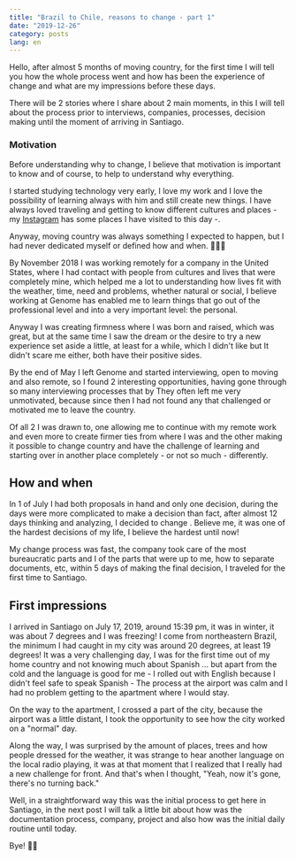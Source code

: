 ```yaml
---
title: "Brazil to Chile, reasons to change - part 1"
date: "2019-12-26"
category: posts
lang: en
---
```


Hello, after almost 5 months of moving country, for the first time I will tell you how the whole process went
and how has been the experience of change and what are my impressions before these days.

There will be 2 stories where I share about 2 main moments, in this I will tell about the process prior to interviews, companies, processes, decision making until the moment of arriving in Santiago.

### Motivation

Before understanding why to change, I believe that motivation is important to know and of course, to help to understand why everything.

I started studying technology very early, I love my work and I love the possibility of learning always with him and still create new things.
I have always loved traveling and getting to know different cultures and places - my [Instagram](https://instagram.com/felipz_sousa) has some places I have visited to this day -.

Anyway, moving country was always something I expected to happen, but I had never dedicated myself or defined how and when. 🤦🏻‍♂️

By November 2018 I was working remotely for a company in the United States, where I had contact with people from cultures and lives that were completely mine, which helped me a lot to
understanding how lives fit with the weather, time, need and problems, whether natural or social, I believe working at Genome has enabled me to learn
things that go out of the professional level and into a very important level: the personal.

Anyway I was creating firmness where I was born and raised, which was great, but at the same time I saw the dream or the desire to try a new experience set aside a little, at least for a while, which I didn't like but It didn't scare me either, both have their positive sides.

By the end of May I left Genome and started interviewing, open to moving and also remote, so I found 2 interesting opportunities, having gone through so many interviewing processes that by
They often left me very unmotivated, because since then I had not found any that challenged or motivated me to leave the country.

Of all 2 I was drawn to, one allowing me to continue with my remote work and even more to create firmer ties from where I was and the other making it possible to change country and have
the challenge of learning and starting over in another place completely - or not so much - differently.

## How and when

In 1 of July I had both proposals in hand and only one decision, during the days were more complicated to make a decision than fact, after almost 12 days thinking and analyzing, I decided to change .
Believe me, it was one of the hardest decisions of my life, I believe the hardest until now!

My change process was fast, the company took care of the most bureaucratic parts and I of the parts that were up to me, how to separate documents, etc, within 5 days of making the final decision, I traveled for the first time to Santiago.

## First impressions

I arrived in Santiago on July 17, 2019, around 15:39 pm, it was in winter, it was about 7 degrees and I was freezing! I come from northeastern Brazil, the minimum I had caught in my city was around 20 degrees, at least 19 degrees!
It was a very challenging day, I was for the first time out of my home country and not knowing much about Spanish ... but apart from the cold and the language is good for me - I rolled out with English because I didn't feel safe to speak Spanish - The process at the airport was calm and I had no problem getting to the apartment where I would stay.

On the way to the apartment, I crossed a part of the city, because the airport was a little distant, I took the opportunity to see how the city worked on a "normal" day.

Along the way, I was surprised by the amount of places, trees and how people dressed for the weather, it was strange to hear another language on the local radio playing, it was at that moment that I realized that I really had a new challenge for front. And that's when I thought, "Yeah, now it's gone, there's no turning back."

Well, in a straightforward way this was the initial process to get here in Santiago, in the next post I will talk a little bit about how was the documentation process, company, project and also how was the initial daily routine until today.

Bye! 👋🏻
